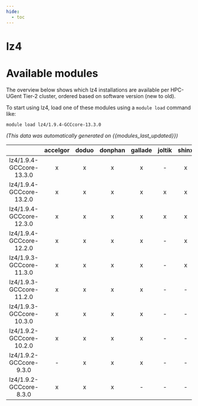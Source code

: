 ```yaml
---
hide:
  - toc
---
```


lz4
===

# Available modules


The overview below shows which lz4 installations are available per HPC-UGent Tier-2 cluster, ordered based on software version (new to old).

To start using lz4, load one of these modules using a `module load` command like:

```shell
module load lz4/1.9.4-GCCcore-13.3.0
```

*(This data was automatically generated on {{modules_last_updated}})*  

| |accelgor|doduo|donphan|gallade|joltik|shinx|skitty|
| :---: | :---: | :---: | :---: | :---: | :---: | :---: | :---: |
|lz4/1.9.4-GCCcore-13.3.0|x|x|x|x|-|x|x|
|lz4/1.9.4-GCCcore-13.2.0|x|x|x|x|x|x|x|
|lz4/1.9.4-GCCcore-12.3.0|x|x|x|x|x|x|x|
|lz4/1.9.4-GCCcore-12.2.0|x|x|x|x|-|x|-|
|lz4/1.9.3-GCCcore-11.3.0|x|x|x|x|-|x|-|
|lz4/1.9.3-GCCcore-11.2.0|x|x|x|x|-|-|-|
|lz4/1.9.3-GCCcore-10.3.0|x|x|x|x|-|-|-|
|lz4/1.9.2-GCCcore-10.2.0|x|x|x|x|-|-|-|
|lz4/1.9.2-GCCcore-9.3.0|-|x|x|x|-|-|-|
|lz4/1.9.2-GCCcore-8.3.0|x|x|x|-|-|-|-|
